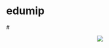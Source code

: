 # edumip

#<div align="center">
![](https://media.giphy.com/media/UQOlCjghA10eAPgqOg/giphy.gif)
</div>

